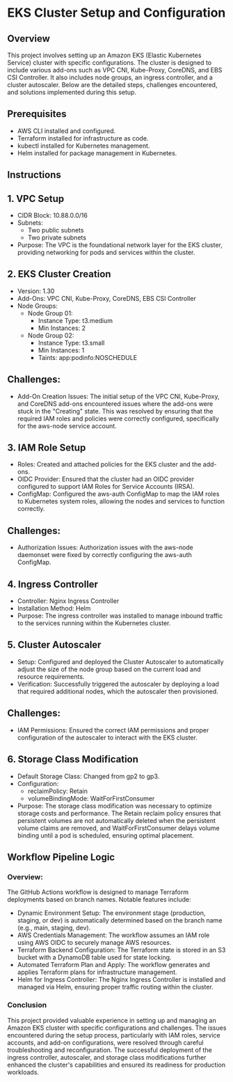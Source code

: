 # EKS Cluster Setup and Configuration
## Overview
This project involves setting up an Amazon EKS (Elastic Kubernetes Service) cluster with specific configurations. The cluster is designed to include various add-ons such as VPC CNI, Kube-Proxy, CoreDNS, and EBS CSI Controller. It also includes node groups, an ingress controller, and a cluster autoscaler. Below are the detailed steps, challenges encountered, and solutions implemented during this setup.

## Prerequisites
- AWS CLI installed and configured.
- Terraform installed for infrastructure as code.
- kubectl installed for Kubernetes management.
- Helm installed for package management in Kubernetes.
  
## Instructions
## 1. VPC Setup
- CIDR Block: 10.88.0.0/16
- Subnets:
  - Two public subnets
  - Two private subnets
- Purpose: The VPC is the foundational network layer for the EKS cluster, providing networking for pods and services within the cluster.
## 2. EKS Cluster Creation
- Version: 1.30
- Add-Ons: VPC CNI, Kube-Proxy, CoreDNS, EBS CSI Controller
- Node Groups:
  - Node Group 01:
    - Instance Type: t3.medium
    - Min Instances: 2
  - Node Group 02:
    - Instance Type: t3.small
    - Min Instances: 1
    - Taints: app:podinfo:NOSCHEDULE
## Challenges:
- Add-On Creation Issues: The initial setup of the VPC CNI, Kube-Proxy, and CoreDNS add-ons encountered issues where the add-ons were stuck in the "Creating" state. This was resolved by ensuring that the required IAM roles and policies were correctly configured, specifically for the aws-node service account.
## 3. IAM Role Setup
- Roles: Created and attached policies for the EKS cluster and the add-ons.
- OIDC Provider: Ensured that the cluster had an OIDC provider configured to support IAM Roles for Service Accounts (IRSA).
- ConfigMap: Configured the aws-auth ConfigMap to map the IAM roles to Kubernetes system roles, allowing the nodes and services to function correctly.
## Challenges:
- Authorization Issues: Authorization issues with the aws-node daemonset were fixed by correctly configuring the aws-auth ConfigMap.
## 4. Ingress Controller
  - Controller: Nginx Ingress Controller
  - Installation Method: Helm
  - Purpose: The ingress controller was installed to manage inbound traffic to the services running within the Kubernetes cluster.
## 5. Cluster Autoscaler
  - Setup: Configured and deployed the Cluster Autoscaler to automatically adjust the size of the node group based on the current load and resource requirements.
  - Verification: Successfully triggered the autoscaler by deploying a load that required additional nodes, which the autoscaler then provisioned.
## Challenges:
  - IAM Permissions: Ensured the correct IAM permissions and proper configuration of the autoscaler to interact with the EKS cluster.
## 6. Storage Class Modification
  - Default Storage Class: Changed from gp2 to gp3.
  - Configuration:
    - reclaimPolicy: Retain
    - volumeBindingMode: WaitForFirstConsumer
  - Purpose: The storage class modification was necessary to optimize storage costs and performance. The Retain reclaim policy ensures that persistent volumes are not automatically deleted when the persistent volume claims are removed, and            WaitForFirstConsumer delays volume binding until a pod is scheduled, ensuring optimal placement.
## Workflow Pipeline Logic
### Overview:
The GitHub Actions workflow is designed to manage Terraform deployments based on branch names. Notable features include:

  - Dynamic Environment Setup: The environment stage (production, staging, or dev) is automatically determined based on the branch name (e.g., main, staging, dev).
  - AWS Credentials Management: The workflow assumes an IAM role using AWS OIDC to securely manage AWS resources.
  - Terraform Backend Configuration: The Terraform state is stored in an S3 bucket with a DynamoDB table used for state locking.
  - Automated Terraform Plan and Apply: The workflow generates and applies Terraform plans for infrastructure management.
  - Helm for Ingress Controller: The Nginx Ingress Controller is installed and managed via Helm, ensuring proper traffic routing within the cluster.
### Conclusion
This project provided valuable experience in setting up and managing an Amazon EKS cluster with specific configurations and challenges. The issues encountered during the setup process, particularly with IAM roles, service accounts, and add-on configurations, were resolved through careful troubleshooting and reconfiguration. The successful deployment of the ingress controller, autoscaler, and storage class modifications further enhanced the cluster's capabilities and ensured its readiness for production workloads.




